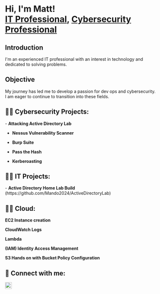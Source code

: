 <h1>Hi, I'm Matt! <br/><a href="https://github.com/mando2024">IT Professional</a>, <a href="https://www.linkedin.com/in/matthew-esmaieli-57718ba7/">Cybersecurity Professional</a></h1>

## Introduction


I'm an experienced IT professional with an interest in technology and dedicated to solving problems.

## Objective


My journey has led me to develop a passion for dev ops and cybersecurity. I am eager to continue to transition into these fields. 



<h2>👨‍💻 Cybersecurity Projects:</h2>
- <b>Attacking Active Directory Lab</b>

- <b>Nessus Vulnerability Scanner</b>
  
- <b>Burp Suite</b>

- <b>Pass the Hash</b>

- <b>Kerberoasting </b>


 
<h2>👨‍💻 IT Projects:</h2>
- <b>Active Directory Home Lab Build</b> (https://github.com/Mando2024/ActiveDirectoryLab)


<h2>👨‍💻 Cloud:</h2>
 <b> EC2 Instance creation</b>

 <b> CloudWatch Logs</b>

 <b> Lambda </b>

 <b> (IAM) Identity Access Management</b>

 <b> S3 Hands on with Bucket Policy Configuration</b>


<h2> 🤳 Connect with me:</h2>

[<img align="left" alt="MatthewEsmaieli | LinkedIn" width="22px" src="https://cdn.jsdelivr.net/npm/simple-icons@v3/icons/linkedin.svg" />][linkedin]



[linkedin]: https://www.linkedin.com/in/matthew-esmaieli-57718ba7

<!--
**mando2024/mando2024** is a ✨ _special_ ✨ repository because its `README.md` (this file) appears on your GitHub profile.

Here are some ideas to get you started:

- 🔭 I’m currently working on PNPT for TCM Security
- 🌱 I’m currently learning AWS CLF-CO2
- 👯 I’m looking to collaborate on ...
- 🤔 I’m looking for help with ...
- 💬 Ask me about ...
- 📫 How to reach me: ...
- 😄 Pronouns: ...
- ⚡ Fun fact: ...
-->
